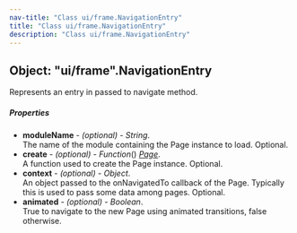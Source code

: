 ```yaml
---
nav-title: "Class ui/frame.NavigationEntry"
title: "Class ui/frame.NavigationEntry"
description: "Class ui/frame.NavigationEntry"
---
```

## Object: "ui/frame".NavigationEntry  
Represents an entry in passed to navigate method.

##### Properties
 - **moduleName** - _(optional)_ - _String_.    
  The name of the module containing the Page instance to load. Optional.
 - **create** - _(optional)_ - _Function_() [_Page_](../../ui/page/Page.md).    
  A function used to create the Page instance. Optional.
 - **context** - _(optional)_ - _Object_.    
  An object passed to the onNavigatedTo callback of the Page. Typically this is used to pass some data among pages. Optional.
 - **animated** - _(optional)_ - _Boolean_.    
  True to navigate to the new Page using animated transitions, false otherwise.